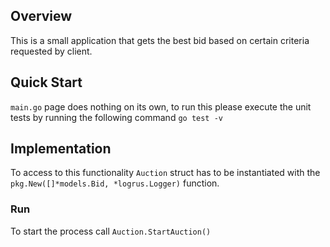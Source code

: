 ## Overview

This is a small application that gets the best bid based on certain criteria requested by client.

## Quick Start

`main.go` page does nothing on its own, to run this please execute the unit tests by running the following command `go test -v`

## Implementation

To access to this functionality `Auction` struct has to be instantiated with the `pkg.New([]*models.Bid, *logrus.Logger)` function.

### Run

To start the process call `Auction.StartAuction()`
